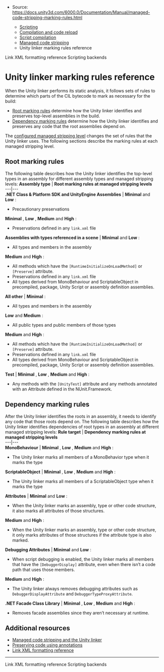 * Source: https://docs.unity3d.com/6000.0/Documentation/Manual/managed-code-stripping-marking-rules.html

  * [Scripting](https://docs.unity3d.com/6000.0/Documentation/Manual/scripting.html)
  * [Compilation and code reload ](https://docs.unity3d.com/6000.0/Documentation/Manual/compilation-and-code-reload.html)
  * [Script compilation](https://docs.unity3d.com/6000.0/Documentation/Manual/script-compilation.html)
  * [Managed code stripping](https://docs.unity3d.com/6000.0/Documentation/Manual/managed-code-stripping.html)
  * Unity linker marking rules reference


[](https://docs.unity3d.com/6000.0/Documentation/Manual/managed-code-stripping-xml-formatting.html)
Link XML formatting reference
[](https://docs.unity3d.com/6000.0/Documentation/Manual/scripting-backends.html)
Scripting backends
# Unity linker marking rules reference
When the Unity linker performs its static analysis, it follows sets of rules to determine which parts of the CIL bytecode to mark as necessary for the build:
  * [Root marking rules](https://docs.unity3d.com/6000.0/Documentation/Manual/managed-code-stripping-marking-rules.html#root-marking-rules) determine how the Unity linker identifies and preserves top-level assemblies in the build.
  * [Dependency marking rules](https://docs.unity3d.com/6000.0/Documentation/Manual/managed-code-stripping-marking-rules.html#dependency-marking-rules) determine how the Unity linker identifies and preserves any code that the root assemblies depend on.


The [configured managed stripping level](https://docs.unity3d.com/6000.0/Documentation/Manual/managed-code-stripping-configure.html) changes the set of rules that the Unity linker uses. The following sections describe the marking rules at each managed stripping level.
## Root marking rules
The following table describes how the Unity linker identifies the top-level types in an assembly for different assembly types and managed stripping levels:
**Assembly type** | **Root marking rules at managed stripping levels**  
---|---  
**.NET Class & Platform SDK and UnityEngine Assemblies** |  **Minimal** and **Low** : 
  * Precautionary preservations 

**Minimal** , **Low** , **Medium** and **High** : 
  * Preservations defined in any `link.xml` file 

  
**Assemblies with types referenced in a scene** |  **Minimal** and **Low** : 
  * All types and members in the assembly 

**Medium** and **High** : 
  * All methods which have the `[RuntimeInitializeOnLoadMethod]` or `[Preserve]` attribute. 
  * Preservations defined in any `link.xml` file 
  * All types derived from MonoBehaviour and ScriptableObject in precompiled, package, Unity Script or assembly definition assemblies. 

  
**All other** |  **Minimal** : 
  * All types and members in the assembly 

**Low** and **Medium** : 
  * All public types and public members of those types

**Medium** and **High** : 
  * All methods which have the `[RuntimeInitializeOnLoadMethod]` or `[Preserve]` attribute. 
  * Preservations defined in any `link.xml` file 
  * All types derived from MonoBehaviour and ScriptableObject in precompiled, package, Unity Script or assembly definition assemblies. 

  
**Test** |  **Minimal** , **Low** , **Medium** and **High** : 
  * Any methods with the `[UnityTest]` attribute and any methods annotated with an Attribute defined in the NUnit.Framework.

  
## Dependency marking rules
After the Unity linker identifies the roots in an assembly, it needs to identify any code that those roots depend on. The following table describes how the Unity linker identifies dependencies of root types in an assembly at different managed stripping levels:
**Rule target** | **Dependency marking rules at managed stripping levels**  
---|---  
**MonoBehaviour** |  **Minimal** , **Low** , **Medium** and **High** : 
  * The Unity linker marks all members of a MonoBehavior type when it marks the type 

  
**ScriptableObject** |  **Minimal** , **Low** , **Medium** and **High** : 
  * The Unity linker marks all members of a ScriptableObject type when it marks the type 

  
**Attributes** |  **Minimal** and **Low** : 
  * When the Unity linker marks an assembly, type or other code structure, it also marks all attributes of those structures. 

**Medium** and **High** : 
  * When the Unity linker marks an assembly, type or other code structure, it only marks attributes of those structures if the attribute type is also marked. 

  
**Debugging Attributes** |  **Minimal** and **Low** : 
  * When script debugging is enabled, the Unity linker marks all members that have the `[DebuggerDisplay]` attribute, even when there isn’t a code path that uses those members. 

**Medium** and **High** : 
  * The Unity linker always removes debugging attributes such as `DebuggerDisplayAttribute` and `DebuggerTypeProxyAttribute`. 

  
**.NET Facade Class Library** |  **Minimal** , **Low** , **Medium** and **High** : 
  * Removes facade assemblies since they aren’t necessary at runtime.

  
## Additional resources
  * [Managed code stripping and the Unity linker](https://docs.unity3d.com/6000.0/Documentation/Manual/unity-linker.html)
  * [Preserving code using annotations](https://docs.unity3d.com/6000.0/Documentation/Manual/managed-code-stripping-preserving.html)
  * [Link XML formatting reference](https://docs.unity3d.com/6000.0/Documentation/Manual/managed-code-stripping-xml-formatting.html)


* * *
[](https://docs.unity3d.com/6000.0/Documentation/Manual/managed-code-stripping-xml-formatting.html)
Link XML formatting reference
[](https://docs.unity3d.com/6000.0/Documentation/Manual/scripting-backends.html)
Scripting backends

